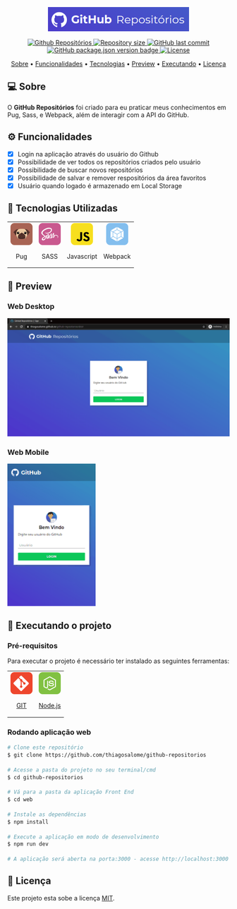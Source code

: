 <!-- Logo -->
<p align="center">
  <img src="./.github/logo.png" alt="Github Repositórios" title="Github Repositórios">
</p>

<!-- Badges -->
<p align="center">
  <a href="https://thiagosalome.github.io/github-repositorios/dist/" target="_blank"><img alt="Github Repositórios" title="Github Repositórios" src="https://img.shields.io/badge/Aplica%C3%A7%C3%A3o-Github Repositórios-4165C7" />
  <img alt="Repository size" src="https://img.shields.io/github/repo-size/thiagosalome/github-repositorios?color=4165C7">
  <img alt="GitHub last commit" src="https://img.shields.io/github/last-commit/thiagosalome/github-repositorios?color=4165C7">
  <img alt="GitHub package.json version badge" src="https://img.shields.io/github/downloads/thiagosalome/github-repositorios/total?color=4165C7">
  <img alt="License" src="https://img.shields.io/badge/license-MIT-8257E5?color=4165C7">
</p>

<!-- Indice-->
<p align="center">
 <a href="#computer-sobre">Sobre</a> •
 <a href="#gear-funcionalidades">Funcionalidades</a> •
 <a href="#wrench-tecnologias-utilizadas">Tecnologias</a> •
 <a href="#movie_camera-preview">Preview</a> •
 <a href="#rocket-executando-o-projeto">Executando</a> •
 <a href="#memo-licença">Licença</a>
</p>

## :computer: Sobre

O **GitHub Repositórios** foi criado para eu praticar meus conhecimentos em Pug, Sass, e Webpack, além de interagir com a API do GitHub.

## :gear: Funcionalidades

- [x] Login na aplicação através do usuário do Github
- [x] Possibilidade de ver todos os repositórios criados pelo usuário
- [x] Possibilidade de buscar novos repositórios
- [x] Possibilidade de salvar e remover respositórios da área favoritos
- [x] Usuário quando logado é armazenado em Local Storage

## :wrench: Tecnologias Utilizadas

<table>
  <tbody>
    <tr>
      <td align="center">
        <img src="https://raw.githubusercontent.com/thiagosalome/technologies-icons/master/pug.png" width='50' alt="Pug">
        <p>Pug</p>
      </td>
      <td align="center">
        <img src="https://raw.githubusercontent.com/thiagosalome/technologies-icons/master/sass.png" width='50' alt="SASS">
        <p>SASS</p>
      </td>
      <td align="center">
        <img src="https://raw.githubusercontent.com/thiagosalome/technologies-icons/master/javascript.png" width='50' alt="Javascript">
        <p>Javascript</p>
      </td>
      <td align="center">
        <img src="https://raw.githubusercontent.com/thiagosalome/technologies-icons/master/webpack.png" width='50' alt="Webpack">
        <p>Webpack</p>
      </td>
    </tr>
  </tbody>
</table>

## :movie_camera: Preview

### Web Desktop

<img src="./.github/preview-web-desktop.gif" alt="Preview Web Desktop" title="Preview Web Desktop">

### Web Mobile

<img width="200" src="./.github/preview-web-mobile.gif" alt="Preview Web Mobile" title="Preview Web Mobile">

## :rocket: Executando o projeto

### Pré-requisitos

Para executar o projeto é necessário ter instalado as seguintes ferramentas:

<table>
  <tbody>
    <tr>
      <td align="center">
        <a href='https://git-scm.com/downloads' target='_blank'>
          <img src="https://raw.githubusercontent.com/thiagosalome/technologies-icons/master/git.png" width='50' alt="React">
          <p>GIT</p>
        </a>
      </td>
      <td>
        <a href='https://git-scm.com/downloads' target='_blank'>
          <img src="https://raw.githubusercontent.com/thiagosalome/technologies-icons/master/node.png" width='50' alt="React">
          <p>Node.js</p>
        </a>
      </td>
    </tr>
  </tbody>
</table>

### Rodando aplicação web

```bash
# Clone este repositório
$ git clone https://github.com/thiagosalome/github-repositorios

# Acesse a pasta do projeto no seu terminal/cmd
$ cd github-repositorios

# Vá para a pasta da aplicação Front End
$ cd web

# Instale as dependências
$ npm install

# Execute a aplicação em modo de desenvolvimento
$ npm run dev

# A aplicação será aberta na porta:3000 - acesse http://localhost:3000
```

## :memo: Licença

Este projeto esta sobe a licença [MIT](./LICENCE).

